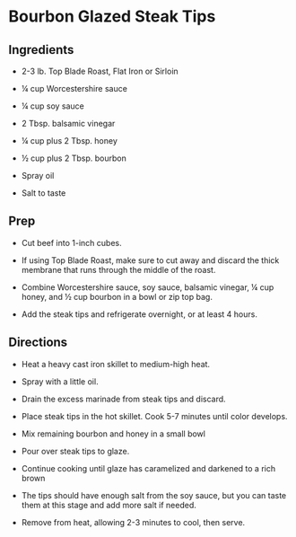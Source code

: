 # Bourbon Glazed Steak Tips

## Ingredients

- 2-3 lb. Top Blade Roast, Flat Iron or Sirloin

- ¼ cup Worcestershire sauce

- ¼ cup soy sauce

- 2 Tbsp. balsamic vinegar

- ¼ cup plus 2 Tbsp. honey

- ½ cup plus 2 Tbsp. bourbon

- Spray oil

- Salt to taste

## Prep

- Cut beef into 1-inch cubes.

- If using Top Blade Roast, make sure to cut away and discard the thick membrane that runs through the middle of the roast.

- Combine Worcestershire sauce, soy sauce, balsamic vinegar, ¼ cup honey, and ½ cup bourbon in a bowl or zip top bag.

- Add the steak tips and refrigerate overnight, or at least 4 hours.

## Directions

- Heat a heavy cast iron skillet to medium-high heat.

- Spray with a little oil.

- Drain the excess marinade from steak tips and discard.

- Place steak tips in the hot skillet. Cook 5-7 minutes until color develops.

- Mix remaining bourbon and honey in a small bowl

- Pour over steak tips to glaze.

- Continue cooking until glaze has caramelized and darkened to a rich brown

- The tips should have enough salt from the soy sauce, but you can taste them at this stage and add more salt if needed.

- Remove from heat, allowing 2-3 minutes to cool, then serve.

